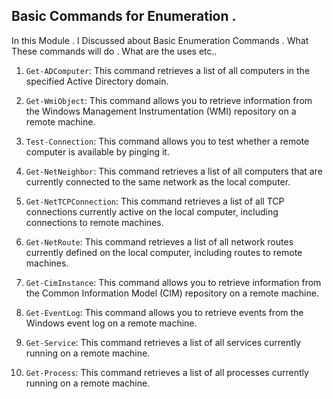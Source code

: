 ## Basic Commands for Enumeration .

In this Module . I Discussed about Basic Enumeration Commands . What These commands will do . What are the uses etc..


1. `Get-ADComputer`: This command retrieves a list of all computers in the specified Active Directory domain.

2. `Get-WmiObject`: This command allows you to retrieve information from the Windows Management Instrumentation (WMI) repository on a remote machine.

3. `Test-Connection`: This command allows you to test whether a remote computer is available by pinging it.

4. `Get-NetNeighbor`: This command retrieves a list of all computers that are currently connected to the same network as the local computer.

5. `Get-NetTCPConnection`: This command retrieves a list of all TCP connections currently active on the local computer, including connections to remote machines.

6. `Get-NetRoute`: This command retrieves a list of all network routes currently defined on the local computer, including routes to remote machines.

7. `Get-CimInstance`: This command allows you to retrieve information from the Common Information Model (CIM) repository on a remote machine.

8. `Get-EventLog`: This command allows you to retrieve events from the Windows event log on a remote machine.

9. `Get-Service`: This command retrieves a list of all services currently running on a remote machine.

10. `Get-Process`: This command retrieves a list of all processes currently running on a remote machine.
